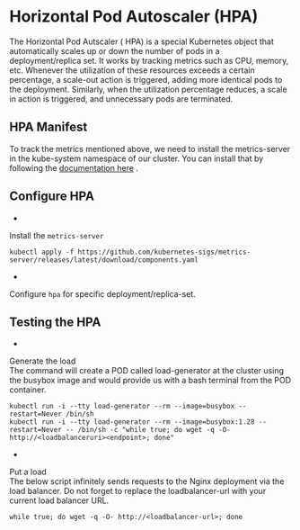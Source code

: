 # Horizontal Pod Autoscaler (HPA)

The
Horizontal
Pod
Autscaler (
HPA)
is
a
special
Kubernetes
object
that
automatically
scales
up
or
down
the
number
of
pods
in
a
deployment/replica
set.
It
works
by
tracking
metrics
such
as
CPU,
memory,
etc.
Whenever
the
utilization
of
these
resources
exceeds
a
certain
percentage,
a
scale-out
action
is
triggered,
adding
more
identical
pods
to
the
deployment.
Similarly,
when
the
utilization
percentage
reduces,
a
scale
in
action
is
triggered,
and
unnecessary
pods
are
terminated.

## HPA Manifest

To
track
the
metrics
mentioned
above,
we
need
to
install
the
metrics-server
in
the
kube-system
namespace
of
our
cluster.
You
can
install
that
by
following
the [documentation here](https://docs.aws.amazon.com/eks/latest/userguide/metrics-server.html)
.

## Configure HPA

-
Install
the `metrics-server`

```
kubectl apply -f https://github.com/kubernetes-sigs/metrics-server/releases/latest/download/components.yaml
```

-
Configure `hpa`
for
specific
deployment/replica-set.

## Testing the HPA

-
Generate
the
load   
The
command
will
create
a
POD
called
load-generator
at
the
cluster
using
the
busybox
image
and
would
provide
us
with
a
bash
terminal
from
the
POD
container.

```
kubectl run -i --tty load-generator --rm --image=busybox --restart=Never /bin/sh
kubectl run -i --tty load-generator --rm --image=busybox:1.28 --restart=Never -- /bin/sh -c "while true; do wget -q -O- http://<loadbalanceruri><endpoint>; done"
```

-
Put
a
load  
The
below
script
infinitely
sends
requests
to
the
Nginx
deployment
via
the
load
balancer.
Do
not
forget
to
replace
the
loadbalancer-url
with
your
current
load
balancer
URL.

```
while true; do wget -q -O- http://<loadbalancer-url>; done
```




